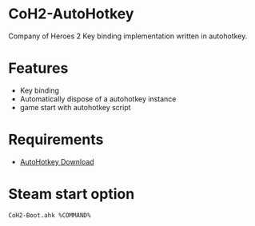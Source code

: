 # CoH2-AutoHotkey
Company of Heroes 2 Key binding implementation written in autohotkey.

# Features
- Key binding
- Automatically dispose of a autohotkey instance
- game start with autohotkey script

# Requirements
- [AutoHotkey Download](https://www.autohotkey.com/download/)

# Steam start option

``
CoH2-Boot.ahk %COMMAND%
``
